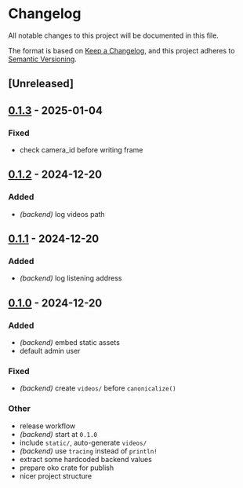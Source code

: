 # Changelog

All notable changes to this project will be documented in this file.

The format is based on [Keep a Changelog](https://keepachangelog.com/en/1.0.0/),
and this project adheres to [Semantic Versioning](https://semver.org/spec/v2.0.0.html).

## [Unreleased]

## [0.1.3](https://github.com/piotrpdev/oko/compare/oko-v0.1.2...oko-v0.1.3) - 2025-01-04

### Fixed

- check camera_id before writing frame

## [0.1.2](https://github.com/piotrpdev/oko/compare/oko-v0.1.1...oko-v0.1.2) - 2024-12-20

### Added

- *(backend)* log videos path

## [0.1.1](https://github.com/piotrpdev/oko/compare/oko-v0.1.0...oko-v0.1.1) - 2024-12-20

### Added

- *(backend)* log listening address

## [0.1.0](https://github.com/piotrpdev/oko/releases/tag/oko-v0.1.0) - 2024-12-20

### Added

- *(backend)* embed static assets
- default admin user

### Fixed

- *(backend)* create `videos/` before `canonicalize()`

### Other

- release workflow
- *(backend)* start at `0.1.0`
- include `static/`, auto-generate `videos/`
- *(backend)* use `tracing` instead of `println!`
- extract some hardcoded backend values
- prepare oko crate for publish
- nicer project structure
